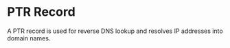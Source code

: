 # PTR Record<a name="en-us_topic_0042466431"></a>

A PTR record is used for reverse DNS lookup and resolves IP addresses into domain names.

